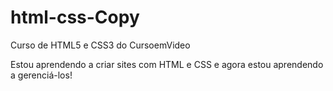 # html-css-Copy
Curso de HTML5 e CSS3 do CursoemVideo

Estou aprendendo a criar sites com HTML e CSS e agora estou aprendendo a gerenciá-los!